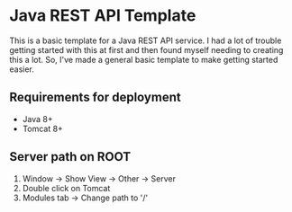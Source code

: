 # Java REST API Template

This is a basic template for a Java REST API service.
I had a lot of trouble getting started with this at first and then found myself
needing to creating this a lot.
So, I've made a general basic template to make getting started easier.

## Requirements for deployment

* Java 8+
* Tomcat 8+

## Server path on ROOT

1. Window -> Show View -> Other -> Server
1. Double click on Tomcat
1. Modules tab -> Change path to '/'

